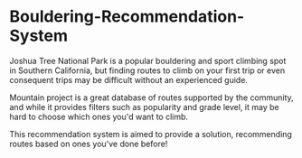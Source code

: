 # Bouldering-Recommendation-System

Joshua Tree National Park is a popular bouldering and sport climbing spot in Southern California, but finding routes to climb on your first trip or even consequent trips may be difficult without an experienced guide. 

Mountain project is a great database of routes supported by the community, and while it provides filters such as popularity and grade level, it may be hard to choose which ones you'd want to climb.

This recommendation system is aimed to provide a solution, recommending routes based on ones you've done before!

